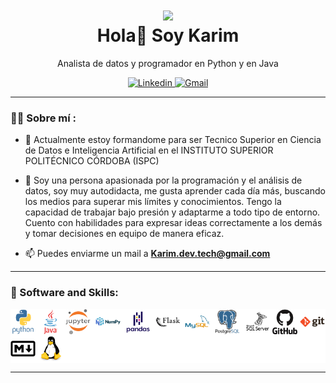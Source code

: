 <div id="header" align ="center">
  <h1 style="align-items:center ;"><img src="https://media.giphy.com/media/ko7twHhomhk8E/giphy.gif" width="200"><br>
    Hola👋 Soy Karim</h1>
  <p>Analista de datos y programador en Python y en Java</p>
    <div id="badges" aling ="center">
    <a href="https://www.linkedin.com/in/marcelokarimjurigaray/" target="_blank">
        <img alt="Linkedin" src="https://img.shields.io/twitter/url?label=Linkedin&logo=linkedin&logoColor=blue&style=social&url=https%3A%2F%2Fwww.linkedin.com%2Fin%2Fmarcelokarimjurigaray%2F">
    </a>
    <a href="mailto:karim.dev.tech@gmail.com" target="_blank">
        <img alt="Gmail" src="https://img.shields.io/twitter/url?label=Gmail&logo=gmail&logoColor=red&style=social&url=https%3A%2F%2Fmail.google.com%2Fmail%2Fu%2F0%2F%23inbox">
    </a>
    </div>
 </div>

--- 

### 👨‍💻 Sobre mí :

- 📝 Actualmente estoy formandome para ser Tecnico Superior en Ciencia de Datos e Inteligencia Artificial en el INSTITUTO SUPERIOR POLITÉCNICO CÓRDOBA (ISPC)

- 💬 Soy una persona apasionada por la programación y el análisis de datos,
soy muy autodidacta, me gusta aprender cada día más,  buscando los medios para superar mis límites y conocimientos.
Tengo la capacidad de trabajar bajo presión y adaptarme a todo tipo de entorno. Cuento con habilidades para expresar ideas correctamente a los demás y tomar decisiones en equipo de manera eficaz.

- 📫 Puedes enviarme un mail a **Karim.dev.tech@gmail.com**

---
<div align="left">
    <h3>🔨 Software and Skills:</h3>
    <div style="background-color: #ffffff;">
        <img src="https://github.com/devicons/devicon/blob/master/icons/python/python-original-wordmark.svg" title="PYTHON" **alt="PYTHON" width="40" height="40"/>
        <img src="https://github.com/devicons/devicon/blob/master/icons/java/java-original-wordmark.svg" title="JAVA" alt="JAVA" width="40" height="40"/>
        <img src="https://github.com/devicons/devicon/blob/master/icons/jupyter/jupyter-original-wordmark.svg"  title="JUPYTER" alt="JUPYTER" width="40" height="40"/>&nbsp;
        <img src="https://github.com/devicons/devicon/blob/master/icons/numpy/numpy-original-wordmark.svg" title="NumPY" alt="NumPY" width="40" height="40"/>&nbsp;
        <img src="https://github.com/devicons/devicon/blob/master/icons/pandas/pandas-original-wordmark.svg" title="Pandas" alt="Pandas" width="40" height="40"/>&nbsp;
        <img src="https://github.com/devicons/devicon/blob/master/icons/flask/flask-original-wordmark.svg" title="Flask" alt="Flask" width="40" height="40"/>&nbsp;
        <img src="https://github.com/devicons/devicon/blob/master/icons/mysql/mysql-original-wordmark.svg" title="MySQL" alt="MySQL" width="40" height="40"/>&nbsp;
        <img src="https://github.com/devicons/devicon/blob/master/icons/postgresql/postgresql-original-wordmark.svg" title="PostgreSQL"  alt="PostgreSQL" width="40" height="40"/>&nbsp;
        <img src="https://github.com/devicons/devicon/blob/master/icons/microsoftsqlserver/microsoftsqlserver-plain-wordmark.svg" title="SQLServer" **alt="SQLServer" width="40" height="40"/>
        <img src="https://github.com/devicons/devicon/blob/master/icons/github/github-original-wordmark.svg" title="GitHub" **alt="GitHub" width="40" height="40"/>
        <img src="https://github.com/devicons/devicon/blob/master/icons/git/git-original-wordmark.svg" title="Git" **alt="Git" width="40" height="40"/>
        <img src="https://github.com/devicons/devicon/blob/master/icons/markdown/markdown-original.svg" title="MarkDown" **alt="Markdown" width="40" height="40"/>
        <img src="https://github.com/devicons/devicon/blob/master/icons/linux/linux-original.svg" title="Linux" **alt="Linux" width="40" height="40"/>
      </div>
</div>

---
